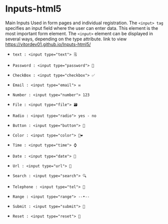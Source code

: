 # Inputs-html5
Main Inputs Used in form pages and individual registration.
The `<input> tag` specifies an input field where the user can enter data. This element is the most important form element. The `<input>` element can be displayed in several ways, depending on the type attribute.
 link to view  https://vitordev01.github.io/Inputs-html5/

- `text : <input type="text"> 🗒️`

- `Password : <input type="password"> 🔐`

- `CheckBox : <input type="checkbox"> ✅`

- `Email : <input type="email"> ✉️`

- `Number : <input type="number"> 123`

- `File : <input type="file"> 🗃️`

- `Radio : <input type="radio"> yes - no`

- `Button : <input type="button"> 🔘`

- `Color : <input type="color"> 💜❤️`

- `Time : <input type="time"> ⌚`

- `Date : <input type="date"> 📅`

- `Url : <input type="url"> 🔗`

- `Search : <input type="search"> 🔍`

- `Telephone : <input type="tel"> 📱`

- `Range : <input type="range"> --•--`

- `Submit : <input type="submit"> 📨`

- `Reset : <input type="reset"> 🚫`
